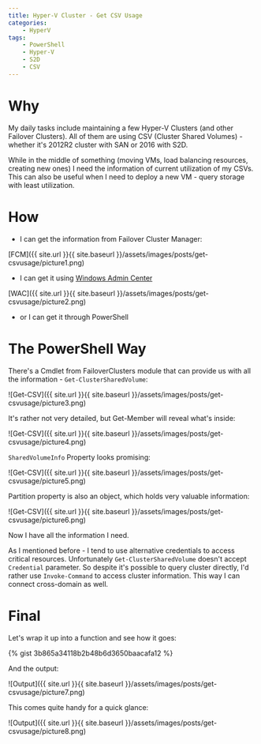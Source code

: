 ```yaml
---
title: Hyper-V Cluster - Get CSV Usage
categories:
    - HyperV
tags:
    - PowerShell
    - Hyper-V
    - S2D
    - CSV
---
```


# Why

My daily tasks include maintaining a few Hyper-V Clusters (and other Failover Clusters). All of them are using CSV (Cluster Shared Volumes) - whether it's 2012R2 cluster with SAN or 2016 with S2D. 

While in the middle of something (moving VMs, load balancing resources, creating new ones) I need the information of current utilization of my CSVs. This can also be useful when I need to deploy a new VM - query storage with least utilization.

# How

- I can get the information from Failover Cluster Manager:

[FCM]({{ site.url }}{{ site.baseurl }}/assets/images/posts/get-csvusage/picture1.png)

- I can get it using [Windows Admin Center](https://docs.microsoft.com/en-us/windows-server/manage/windows-admin-center/understand/windows-admin-center)

[WAC]({{ site.url }}{{ site.baseurl }}/assets/images/posts/get-csvusage/picture2.png)

- or I can get it through PowerShell

# The PowerShell Way

There's a Cmdlet from FailoverClusters module that can provide us with all the information - `Get-ClusterSharedVolume`:


![Get-CSV]({{ site.url }}{{ site.baseurl }}/assets/images/posts/get-csvusage/picture3.png)

It's rather not very detailed, but Get-Member will reveal what's inside:

![Get-CSV]({{ site.url }}{{ site.baseurl }}/assets/images/posts/get-csvusage/picture4.png)

`SharedVolumeInfo` Property looks promising:

![Get-CSV]({{ site.url }}{{ site.baseurl }}/assets/images/posts/get-csvusage/picture5.png)

Partition property is also an object, which holds very valuable information:

![Get-CSV]({{ site.url }}{{ site.baseurl }}/assets/images/posts/get-csvusage/picture6.png)

Now I have all the information I need.

As I mentioned before - I tend to use alternative credentials to access critical resources. Unfortunately `Get-ClusterSharedVolume` doesn't accept `Credential` parameter. So despite it's possible to query cluster directly, I'd rather use `Invoke-Command` to access cluster information. This way I can connect cross-domain as well. 

# Final 

Let's wrap it up into a function and see how it goes:

{% gist 3b865a34118b2b48b6d3650baacafa12 %}

And the output:

![Output]({{ site.url }}{{ site.baseurl }}/assets/images/posts/get-csvusage/picture7.png)

This comes quite handy for a quick glance:

![Output]({{ site.url }}{{ site.baseurl }}/assets/images/posts/get-csvusage/picture8.png)


